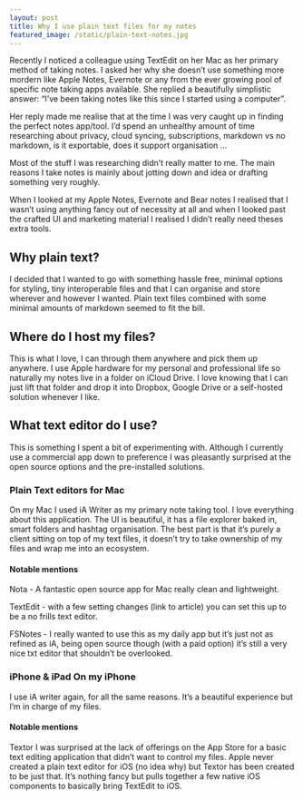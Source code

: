 ```yaml
---
layout: post
title: Why I use plain text files for my notes
featured_image: /static/plain-text-notes.jpg
---
```


Recently I noticed a colleague using TextEdit on her Mac as her primary method of taking notes. I asked her why she doesn’t use something more mordern like Apple Notes, Evernote or any from the ever growing pool of specific note taking apps available. She replied a beautifully simplistic answer: “I’ve been taking notes like this since I started using a computer”.

Her reply made me realise that at the time I was very caught up in finding the perfect notes app/tool. I’d spend an unhealthy amount of time researching about privacy, cloud syncing, subscriptions, markdown vs no markdown, is it exportable, does it support organisation ...

Most of the stuff I was researching didn’t really matter to me. The main reasons I take notes is mainly about jotting down and idea or drafting something very roughly.

When I looked at my Apple Notes, Evernote and Bear notes I realised that I wasn’t using anything fancy out of necessity at all and when I looked past the crafted UI and marketing material I realised I didn’t really need theses extra tools.

## Why plain text?

I decided that I wanted to go with something hassle free, minimal options for styling, tiny interoperable files and that I can organise and store wherever and however I wanted. Plain text files combined with some minimal amounts of markdown seemed to fit the bill.

## Where do I host my files?

This is what I love, I can through them anywhere and pick them up anywhere. I use Apple hardware for my personal and professional life so naturally my notes live in a folder on iCloud Drive. I love knowing that I can just lift that folder and drop it into Dropbox, Google Drive or a self-hosted solution whenever I like.

## What text editor do I use?

This is something I spent a bit of experimenting with. Although I currently use a commercial app down to preference I was pleasantly surprised at the open source options and the pre-installed solutions.

### Plain Text editors for Mac

On my Mac I used iA Writer as my primary note taking tool. I love everything about this application. The UI is beautiful, it has a file explorer baked in, smart folders and hashtag organisation. The best part is that it’s purely a client sitting on top of my text files, it doesn’t try to take ownership of my files and wrap me into an ecosystem.

#### Notable mentions

Nota - A fantastic open source app for Mac really clean and lightweight.

TextEdit - with a few setting changes (link to article) you can set this up to be a no frills text editor.

FSNotes - I really wanted to use this as my daily app but it’s just not as refined as iA, being open source though (with a paid option) it’s still a very nice txt editor that shouldn’t be overlooked.

### iPhone & iPad On my iPhone 

I use iA writer again, for all the same reasons. It’s a beautiful experience but I’m in charge of my files.

#### Notable mentions

Textor I was surprised at the lack of offerings on the App Store for a basic text editing application that didn’t want to control my files. Apple never created a plain text editor for iOS (no idea why) but Textor has been created to be just that. It’s nothing fancy but pulls together a few native iOS components to basically bring TextEdit to iOS.